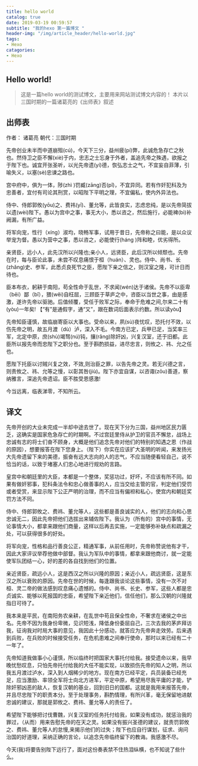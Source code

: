 ```yaml
---
title: hello world
catalog: true
date: 2019-03-19 00:59:57
subtitle: "我的hexo 第一篇博文 "
header-img: "/img/article_header/hello-world.jpg"
tags:
- Hexo
catagories:
- Hexo
---
```

## Hello world!
> 这是一篇hello world的测试博文，主要用来网站测试博文内容的！
> 本片以三国时期的一篇诸葛亮的《出师表》叙述

## 出师表
作者： 诸葛亮       朝代：三国时期

先帝创业未半而中道崩殂(cú)，今天下三分，益州疲(pí)弊，此诚危急存亡之秋也。然侍卫之臣不懈(xiè)于内，忠志之士忘身于外者，盖追先帝之殊遇，欲报之于陛下也。诚宜开张圣听，以光先帝遗(yí)德，恢弘志士之气，不宜妄自菲薄，引喻失义，以塞(sè)忠谏之路也。

宫中府中，俱为一体，陟(zhì )罚臧(zāng)否(pǐ)，不宜异同。若有作奸犯科及为忠善者，宜付有司论其刑赏，以昭陛下平明之理，不宜偏私，使内外异法也。

侍中、侍郎郭攸(yōu)之、费祎(yī)、董允等，此皆良实，志虑忠纯，是以先帝简拔以遗(wèi)陛下。愚以为宫中之事，事无大小，悉以咨之，然后施行，必能裨(bì)补阙漏，有所广益。

将军向宠，性行（xíng）淑均，晓畅军事，试用于昔日，先帝称之曰能，是以众议举宠为督。愚以为营中之事，悉以咨之，必能使行(háng )阵和睦，优劣得所。

亲贤臣，远小人，此先汉所以兴隆也;亲小人，远贤臣，此后汉所以倾颓也。先帝在时，每与臣论此事，未尝不叹息痛恨于桓（huán）、灵也。侍中、尚书、长(zhǎng)史、参军，此悉贞良死节之臣，愿陛下亲之信之，则汉室之隆，可计日而待也。

臣本布衣，躬耕于南阳，苟全性命于乱世，不求闻(wén)达于诸侯。先帝不以臣卑（bēi）鄙（bǐ），猥(wěi)自枉屈，三顾臣于草庐之中，咨臣以当世之事，由是感激，遂许先帝以驱驰。后值倾覆，受任于败军之际，奉命于危难之间,尔来二十有(yòu)一年矣! 【“有”是通假字，通“又”，跟在数词后面表示约数。所以读yòu】

先帝知臣谨慎，故临崩寄臣以大事也。受命以来，夙(sù)夜忧叹，恐托付不效，以伤先帝之明，故五月渡（dù）泸，深入不毛。今南方已定，兵甲已足，当奖率三军，北定中原，庶(shù)竭驽(nú)钝，攘(rǎng)除奸凶，兴复汉室，还于旧都。此臣所以报先帝而忠陛下之职分也。至于斟酌损益，进尽忠言，则攸之、祎、允之任也。

愿陛下托臣以讨贼兴复之效，不效,则治臣之罪，以告先帝之灵。若无兴德之言，则责攸之、祎、允等之慢，以彰其咎(jiù)。陛下亦宜自谋，以咨诹(zōu)善道，察纳雅言，深追先帝遗诏。臣不胜受恩感激!

今当远离，临表涕零，不知所云。

## 译文
先帝开创的大业未完成一半却中途去世了。现在天下分为三国，益州地区民力匮乏，这确实是国家危急存亡的时期啊。不过宫廷里侍从护卫的官员不懈怠，战场上忠诚有志的将士们奋不顾身，大概是他们追念先帝对他们的特别的知遇之恩（作战的原因），想要报答在陛下您身上。（陛下）你实在应该扩大圣明的听闻，来发扬光大先帝遗留下来的美德，振奋有远大志向的人的志气，不应当随便看轻自己，说不恰当的话，以致于堵塞人们忠心地进行规劝的言路。

皇宫中和朝廷里的大臣，本都是一个整体，奖惩功过，好坏，不应该有所不同。如果有做奸邪事，犯科条法令和忠心做善事的人，应当交给主管的官，判定他们受罚或者受赏，来显示陛下公正严明的治理，而不应当有偏袒和私心，使宫内和朝廷奖罚方法不同。

侍中、侍郎郭攸之、费祎、董允等人，这些都是善良诚实的人，他们的志向和心思忠诚无二，因此先帝把他们选拔出来辅佐陛下。我认为（所有的）宫中的事情，无论事情大小，都拿来跟他们商量，这样以后再去实施，一定能够弥补缺点和疏漏之处，可以获得很多的好处。

将军向宠，性格和品行善良公正，精通军事，从前任用时，先帝称赞说他有才干，因此大家评议举荐他做中部督。我认为军队中的事情，都拿来跟他商讨，就一定能使军队团结一心，好的差的各自找到他们的位置。

亲近贤臣，疏远小人，这是西汉之所以兴隆的原因；亲近小人，疏远贤臣，这是东汉之所以衰败的原因。先帝在世的时候，每逢跟我谈论这些事情，没有一次不对桓、灵二帝的做法感到叹息痛心遗憾的。侍中、尚书、长史、参军，这些人都是忠贞诚实、能够以死报国的忠臣，希望陛下亲近他们，信任他们，那么汉朝的兴隆就指日可待了。

我本来是平民，在南阳务农亲耕，在乱世中苟且保全性命，不奢求在诸侯之中出名。先帝不因为我身份卑微，见识短浅，降低身份委屈自己，三次去我的茅庐拜访我，征询我对时局大事的意见，我因此十分感动，就答应为先帝奔走效劳。后来遇到兵败，在兵败的时候接受任务，在危机患难之间奉行使命，那时以来已经有二十一年了。

先帝知道我做事小心谨慎，所以临终时把国家大事托付给我。接受遗命以来，我早晚忧愁叹息，只怕先帝托付给我的大任不能实现，以致损伤先帝的知人之明，所以我五月渡过泸水，深入到人烟稀少的地方。现在南方已经平定，兵员装备已经充足，应当激励、率领全军将士向北方进军，平定中原，希望用尽我平庸的才能，铲除奸邪凶恶的敌人，恢复汉朝的基业，回到旧日的国都。这就是我用来报答先帝，并且尽忠陛下的职责本分。至于处理事务，斟酌情理，有所兴革，毫无保留地进献忠诚的建议，那就是郭攸之、费祎、董允等人的责任了。

希望陛下能够把讨伐曹魏，兴复汉室的任务托付给我，如果没有成功，就惩治我的罪过，（从而）用来告慰先帝的在天之灵。如果没有振兴圣德的建议，就责罚郭攸之、费祎、董允等人的怠慢,来揭示他们的过失；陛下也应自行谋划，征求、询问治国的好道理，采纳正确的言论，以追念先帝临终留下的教诲。我感激不尽。

今天(我)将要告别陛下远行了，面对这份奏表禁不住热泪纵横，也不知说了些什么。

